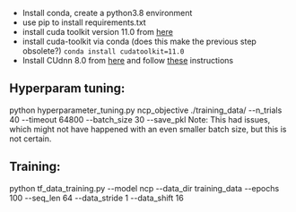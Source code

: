 - Install conda, create a python3.8 environment
- use pip to install requirements.txt
- install cuda toolkit version 11.0 from [here](https://developer.nvidia.com/cuda-11.0-download-archive)
- install cuda-toolkit via conda (does this make the previous step obsolete?)
 ```conda install cudatoolkit=11.0```
- Install CUdnn 8.0 from [here](https://developer.nvidia.com/compute/machine-learning/cudnn/secure/8.0.5/11.0_20201106/cudnn-11.0-windows-x64-v8.0.5.39.zip)  and follow [these](https://docs.nvidia.com/deeplearning/cudnn/archives/cudnn-894/install-guide/index.html#install-windows) instructions
  
## Hyperparam tuning:
python hyperparameter_tuning.py ncp_objective ./training_data/ --n_trials 40 --timeout 64800 --batch_size 30 --save_pkl
Note: This had issues, which might not have happened with an even smaller batch size, but this is not certain. 

## Training:
python tf_data_training.py --model ncp --data_dir training_data --epochs 100 --seq_len 64 --data_stride 1 --data_shift 16